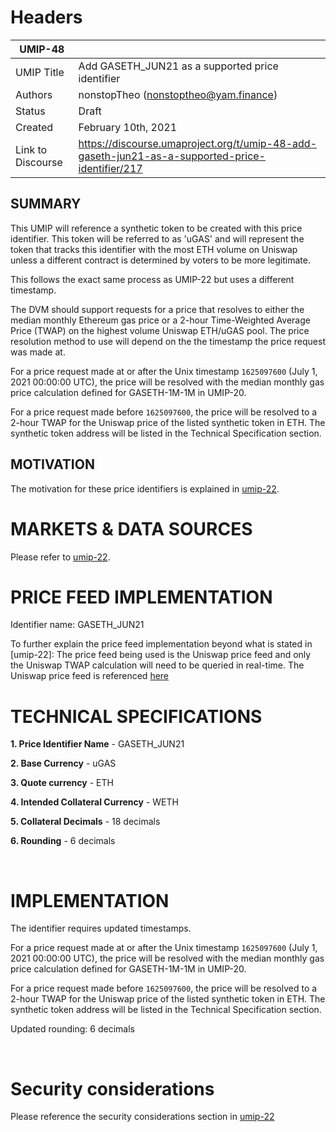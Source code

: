 # Headers
| UMIP-48     |                                                                                                                                          |
|------------|------------------------------------------------------------------------------------------------------------------------------------------|
| UMIP Title | Add GASETH_JUN21 as a supported price identifier                                                                                             |
| Authors    | nonstopTheo (nonstoptheo@yam.finance)
| Status     | Draft                                                                                                                                   |
| Created    | February 10th, 2021                                                                                                                              |
| Link to Discourse| https://discourse.umaproject.org/t/umip-48-add-gaseth-jun21-as-a-supported-price-identifier/217

## SUMMARY
This UMIP will reference a synthetic token to be created with this price identifier. This token will be referred to as 'uGAS' and will represent the token that tracks this identifier with the most ETH volume on Uniswap unless a different contract is determined by voters to be more legitimate.

This follows the exact same process as UMIP-22 but uses a different timestamp.

The DVM should support requests for a price that resolves to either the median monthly Ethereum gas price or a 2-hour Time-Weighted Average Price (TWAP) on the highest volume Uniswap ETH/uGAS pool. The price resolution method to use will depend on the the timestamp the price request was made at.

For a price request made at or after the Unix timestamp `1625097600` (July 1, 2021 00:00:00 UTC), the price will be resolved with the median monthly gas price calculation defined for GASETH-1M-1M in UMIP-20.

For a price request made before `1625097600`, the price will be resolved to a 2-hour TWAP for the Uniswap price of the listed synthetic token in ETH. The synthetic token address will be listed in the Technical Specification section.


## MOTIVATION
The motivation for these price identifiers is explained in [umip-22](https://github.com/UMAprotocol/UMIPs/blob/master/UMIPs/umip-22.md).


# MARKETS & DATA SOURCES

Please refer to [umip-22](https://github.com/UMAprotocol/UMIPs/blob/master/UMIPs/umip-22.md).


# PRICE FEED IMPLEMENTATION

Identifier name: GASETH_JUN21

To further explain the price feed implementation beyond what is stated in [umip-22]: The price feed being used is the Uniswap price feed and only the Uniswap TWAP calculation will need to be queried in real-time. The Uniswap price feed is referenced [here](https://github.com/UMAprotocol/protocol/blob/master/packages/financial-templates-lib/src/price-feed/UniswapPriceFeed.js)


# TECHNICAL SPECIFICATIONS

**1. Price Identifier Name** - GASETH_JUN21

**2. Base Currency** - uGAS

**3. Quote currency** - ETH

**4. Intended Collateral Currency** - WETH

**5. Collateral Decimals** - 18 decimals

**6. Rounding** - 6 decimals

<br>

# IMPLEMENTATION
The identifier requires updated timestamps.

For a price request made at or after the Unix timestamp `1625097600` (July 1, 2021 00:00:00 UTC), the price will be resolved with the median monthly gas price calculation defined for GASETH-1M-1M in UMIP-20.

For a price request made before `1625097600`, the price will be resolved to a 2-hour TWAP for the Uniswap price of the listed synthetic token in ETH. The synthetic token address will be listed in the Technical Specification section.

Updated rounding: 6 decimals

<br>

# Security considerations

Please reference the security considerations section in [umip-22](https://github.com/UMAprotocol/UMIPs/blob/master/UMIPs/umip-22.md)
